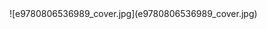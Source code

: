 <title>Dictionary of Magic</title> <link href="e9780806536989_css.css" rel="stylesheet" type="text/css"> ![e9780806536989_cover.jpg](e9780806536989_cover.jpg)